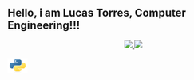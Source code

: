 ## Hello, i am Lucas Torres, Computer Engineering!!!
<div align="center">
  <a href="https://github.com/torreslucs23">
  <img height="190em" src="https://github-readme-stats.vercel.app/api?username=torreslucs23&show_icons=true&theme=dark&include_all_commits=true&count_private=true"/>
  <img height="160em" src="https://github-readme-stats.vercel.app/api/top-langs/?username=torreslucs23&layout=compact&langs_count=7&theme=dark"/>
</div>
<div style="display: inline_block"><br>

  <img align="center" alt="Rafa-Python" height="30" width="40" src="https://raw.githubusercontent.com/devicons/devicon/master/icons/python/python-original.svg">

 
  
  ##
 
<div> 

 

 
</div>
